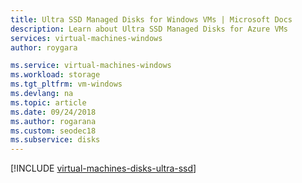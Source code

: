 ```yaml
---
title: Ultra SSD Managed Disks for Windows VMs | Microsoft Docs
description: Learn about Ultra SSD Managed Disks for Azure VMs
services: virtual-machines-windows
author: roygara

ms.service: virtual-machines-windows
ms.workload: storage
ms.tgt_pltfrm: vm-windows
ms.devlang: na
ms.topic: article
ms.date: 09/24/2018
ms.author: rogarana
ms.custom: seodec18 
ms.subservice: disks
---
```


[!INCLUDE [virtual-machines-disks-ultra-ssd](../../../includes/virtual-machines-disks-getting-started-ultra-ssd.md)]
